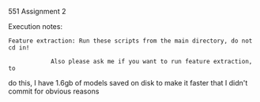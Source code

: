 551 Assignment 2

Execution notes:

	Feature extraction: Run these scripts from the main directory, do not cd in!

			    Also please ask me if you want to run feature extraction, to 
do this, I have 1.6gb of models saved on disk to make it faster that I didn't commit for 
obvious reasons
